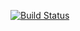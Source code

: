 [![Build Status](https://travis-ci.com/kikret/demo-creavi-user.svg?branch=master)](https://travis-ci.com/kikret/demo-creavi-user)
